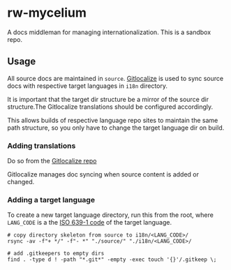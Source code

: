 # rw-mycelium

A docs middleman for managing internationalization. This is a sandbox repo.

## Usage

All source docs are maintained in `source`. [Gitlocalize](https://gitlocalize.com/) is used to sync source docs with respective target languages in `i18n` directory.

It is important that the target dir structure be a mirror of the source dir structure.The Gitlocalize translations should be configured accordingly.

This allows builds of respective language repo sites to maintain the same path structure, so you only have to change the target language dir on build.

### Adding translations

Do so from the [Gitlocalize repo](https://gitlocalize.com/repo/5471)

Gitlocalize manages doc syncing when source content is added or changed.

### Adding a target language

To create a new target language directory, run this from the root, where `LANG_CODE` is a the [ISO 639-1 code](https://en.wikipedia.org/wiki/List_of_ISO_639-1_codes) of the target language.

```
# copy directory skeleton from source to i18n/<LANG_CODE>/
rsync -av -f"+ */" -f"- *" "./source/" "./i18n/<LANG_CODE>/

# add .gitkeepers to empty dirs
find . -type d ! -path "*.git*" -empty -exec touch '{}'/.gitkeep \;

```
